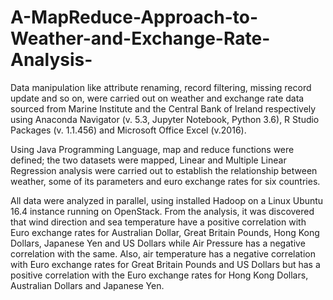 # A-MapReduce-Approach-to-Weather-and-Exchange-Rate-Analysis-
Data manipulation like attribute renaming, record filtering, missing record update and so on, were carried out on weather and exchange rate data sourced from Marine Institute and the Central Bank of Ireland respectively using Anaconda Navigator (v. 5.3, Jupyter Notebook, Python 3.6), R Studio Packages (v. 1.1.456) and Microsoft Office Excel (v.2016). 

Using Java Programming Language, map and reduce functions were defined; the two datasets were mapped, Linear and Multiple Linear Regression analysis were carried out to establish the relationship between weather, some of its parameters and euro exchange rates for six countries.  

All data were analyzed in parallel, using installed Hadoop on a Linux Ubuntu 16.4 instance running on OpenStack. From the analysis, it was discovered that wind direction and sea temperature have a positive correlation with Euro exchange rates for Australian Dollar, Great Britain Pounds, Hong Kong Dollars, Japanese Yen and US Dollars while Air Pressure has a negative correlation with the same. Also, air temperature has a negative correlation with Euro exchange rates for Great Britain Pounds and US Dollars but has a positive correlation with the Euro exchange rates for Hong Kong Dollars, Australian Dollars and Japanese Yen.
